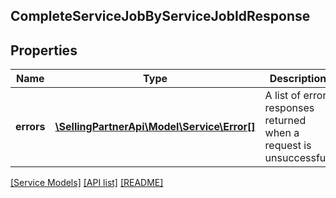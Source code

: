 ## CompleteServiceJobByServiceJobIdResponse

## Properties

Name | Type | Description | Notes
------------ | ------------- | ------------- | -------------
**errors** | [**\SellingPartnerApi\Model\Service\Error[]**](Error.md) | A list of error responses returned when a request is unsuccessful. | [optional]

[[Service Models]](../) [[API list]](../../Api) [[README]](../../../README.md)
